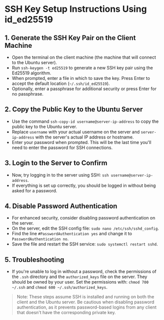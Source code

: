 
# SSH Key Setup Instructions Using id_ed25519

## 1. Generate the SSH Key Pair on the Client Machine
- Open the terminal on the client machine (the machine that will connect to the Ubuntu server).
- Run `ssh-keygen -t ed25519` to generate a new SSH key pair using the Ed25519 algorithm.
- When prompted, enter a file in which to save the key. Press Enter to accept the default location (`~/.ssh/id_ed25519`).
- Optionally, enter a passphrase for additional security or press Enter for no passphrase.

## 2. Copy the Public Key to the Ubuntu Server
- Use the command `ssh-copy-id username@server-ip-address` to copy the public key to the Ubuntu server.
- Replace `username` with your actual username on the server and `server-ip-address` with the server's actual IP address or hostname.
- Enter your password when prompted. This will be the last time you'll need to enter the password for SSH connections.

## 3. Login to the Server to Confirm
- Now, try logging in to the server using SSH: `ssh username@server-ip-address`.
- If everything is set up correctly, you should be logged in without being asked for a password.

## 4. Disable Password Authentication
- For enhanced security, consider disabling password authentication on the server.
- On the server, edit the SSH config file: `sudo nano /etc/ssh/sshd_config`.
- Find the line `#PasswordAuthentication yes` and change it to `PasswordAuthentication no`.
- Save the file and restart the SSH service: `sudo systemctl restart sshd`.

## 5. Troubleshooting
- If you're unable to log in without a password, check the permissions of the `.ssh` directory and the `authorized_keys` file on the server. They should be owned by your user. Set the permissions with: `chmod 700 ~/.ssh` and `chmod 600 ~/.ssh/authorized_keys`.

> Note: These steps assume SSH is installed and running on both the client and the Ubuntu server. Be cautious when disabling password authentication, as it prevents password-based logins from any client that doesn't have the corresponding private key.